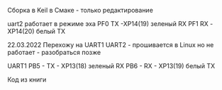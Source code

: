 Сборка в Keil
в Смаке - только редактирование

uart2  работает в режиме эха 
PF0 TX -XP14(19) зеленый RX
PF1 RX -XP14(20) белый TX

22.03.2022
Перехожу на UART1
UART2 - прошивается в Linux но не работает - разобраться позже

UART1 
PB5 - TX - XP13(18)   зеленый RX
PB6 - RX - XP13(19)   белый TX

Код из книги
